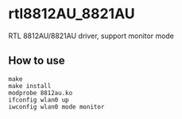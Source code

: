 # rtl8812AU_8821AU
RTL 8812AU/8821AU driver,  support monitor mode

## How to use

```
make
make install
modprobe 8812au.ko
ifconfig wlan0 up
iwconfig wlan0 mode monitor
```


